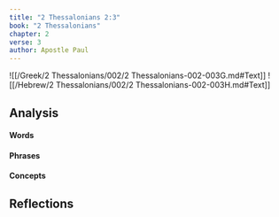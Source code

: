 ```yaml
---
title: "2 Thessalonians 2:3"
book: "2 Thessalonians"
chapter: 2
verse: 3
author: Apostle Paul
---
```

![[/Greek/2 Thessalonians/002/2 Thessalonians-002-003G.md#Text]]
![[/Hebrew/2 Thessalonians/002/2 Thessalonians-002-003H.md#Text]]

## Analysis

#### Words

#### Phrases

#### Concepts

## Reflections

